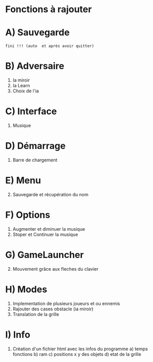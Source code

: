 # Fonctions à rajouter

# A) Sauvegarde
		
	fini !!! (auto  et après avoir quitter)

# B) Adversaire
		
1) Ia miroir
2) Ia Learn
3) Choix de l'ia

# C) Interface 

1) Musique 

# D) Démarrage

1) Barre de chargement

# E) Menu

2) Sauvegarde et récupération du nom 

# F) Options 

1) Augmenter et diminuer la musique 
2) Stoper et Continuer la musique

# G) GameLauncher
		
2) Mouvement grâce aux fleches du clavier 

#  H) Modes

1) Implementation de plusieurs joueurs et ou ennemis
2) Rajouter des cases obstacle (ia miroir)
3) Translation de la grille

# I) Info

1) Création d'un fichier html avec les infos du programme
   a) temps fonctions
   b) ram
   c) positions x y des objets
   d) etat de la grille
